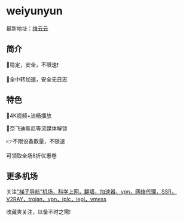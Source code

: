 # weiyunyun

最新地址：[维云云](https://vyy.idsduf.com/#/register?code=KUauuLwS)

## 简介

💯稳定，安全，不限速❗

🧭全中转加速，安全无日志

## 特色

🚓4K视频+流畅播放

🔐奈飞迪斯尼等流媒体解锁

👉不限设备数量，不限速

可领取全场8折优惠卷

## 更多机场

关注[“梯子导航”机场，科学上网，翻墙，加速器，vpn，网络代理，SSR，V2RAY，trojan，vpn，iplc，iepl，vmess](https://tzdaohang.com/)

收藏夹关注，以备不时之需!
